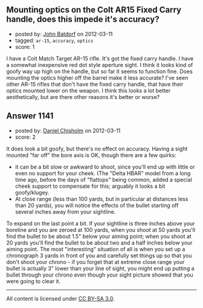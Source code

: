 ## Mounting optics on the Colt AR15 Fixed Carry handle, does this impede it's accuracy?

- posted by: [John Batdorf](https://stackexchange.com/users/-1/112-john-batdorf) on 2012-03-11
- tagged: `ar-15`, `accuracy`, `optics`
- score: 1

I have a Colt Match Target AR-15 rifle. It's got the fixed carry handle. I have a somewhat inexpensive red dot style aperture sight. I think it looks kind of goofy way up high on the handle, but so far it seems to function fine. Does mounting the optics higher off the barrel make it less accurate? I've seen other AR-15 rifles that don't have the fixed carry handle, that have their optics mounted lower on the weapon. I think this looks a lot better aesthetically, but are there other reasons it's better or worse? 


## Answer 1141

- posted by: [Daniel Chisholm](https://stackexchange.com/users/-1/36-daniel-chisholm) on 2012-03-11
- score: 2

It does look a bit goofy, but there's no effect on accuracy.  Having a sight mounted "far off" the bore axis is OK, though there are a few quirks:

 - it can be a bit slow or awkward to shoot, since you'll end up with little or even no support for your cheek.  (The "Delta HBAR" model from a long time ago, before the days of "flattops" being common, added a special cheek support to compensate for this; arguably it looks a bit goofy/klugey. 
 - At close range (less than 100 yards, but in particular at distances less than 20 yards), you will notice the effects of the bullet starting off several inches away from your sightline.

To expand on the last point a bit.  If your sightline is three inches above your boreline and you are zeroed at 100 yards, when you shoot at 50 yards you'll find the bullet to be about 1.5" below your aiming point; when you shoot at 20 yards you'll find the bullet to be about two and a half inches below your aiming point.  The most "interesting" situation of all is when you set up a chronograph 3 yards in front of you and carefully set things up so that you don't shoot your chrono - if you forget that at extreme close range your bullet is actually 3" lower than your line of sight, you might end up putting a bullet through your chrono even though your sight picture showed that you were going to clear it.




---

All content is licensed under [CC BY-SA 3.0](https://creativecommons.org/licenses/by-sa/3.0/).
